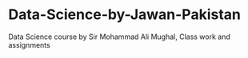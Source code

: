# Data-Science-by-Jawan-Pakistan
Data Science course by Sir Mohammad Ali Mughal, Class work and assignments
